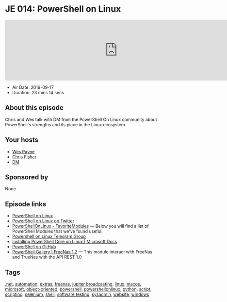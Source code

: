 # JE 014: PowerShell on Linux

<iframe src="https://player.fireside.fm/v2/WTrMvATU+k9Kk3YXD?theme=dark" width="740" height="200" frameborder="0" scrolling="no"></iframe>

* Air Date: 2019-09-17
* Duration: 23 mins 14 secs

## About this episode

Chris and Wes talk with DM from the PowerShell On Linux community about PowerShell's strengths and its place in the Linux ecosystem.

## Your hosts
* [Wes Payne](https://extras.show/hosts/wes)
* [Chris Fisher](https://extras.show/hosts/chrislas)
* [DM](https://extras.show/guests/dm)

## Sponsored by

None



## Episode links

  * [PowerShell on Linux](https://powershellonlinux.com/Home "PowerShell on Linux")
  * [PowerShell on Linux on Twitter](https://twitter.com/PoSH4Linux "PowerShell on Linux on Twitter")
  * [PowerShellOnLinux - FavoriteModules](https://powershellonlinux.com/FavoriteModules "PowerShellOnLinux - FavoriteModules") — Below you will find a list of PowerShell Modules that we've found useful. 
  * [Powershell on Linux Telegram Group](https://t.me/PowershellOnLinux "Powershell on Linux Telegram Group")
  * [Installing PowerShell Core on Linux | Microsoft Docs](https://docs.microsoft.com/en-us/powershell/scripting/install/installing-powershell-core-on-linux?view=powershell-6 "Installing PowerShell Core on Linux | Microsoft Docs")
  * [PowerShell on GitHub](https://github.com/PowerShell/PowerShell "PowerShell on GitHub")
  * [PowerShell Gallery | FreeNas 1.2](https://www.powershellgallery.com/packages/FreeNas/1.2 "PowerShell Gallery | FreeNas 1.2") — This module interact with FreeNas and TrueNas with the API REST 1.0 



## Tags

[.net](https://extras.show/tags/.net), [automation](https://extras.show/tags/automation), [extras](https://extras.show/tags/extras), [freenas](https://extras.show/tags/freenas), [jupiter broadcasting](https://extras.show/tags/jupiter%20broadcasting), [linux](https://extras.show/tags/linux), [macos](https://extras.show/tags/macos), [microsoft](https://extras.show/tags/microsoft), [object-oriented](https://extras.show/tags/object-oriented), [powershell](https://extras.show/tags/powershell), [powershellonlinux](https://extras.show/tags/powershellonlinux), [python](https://extras.show/tags/python), [script](https://extras.show/tags/script), [scripting](https://extras.show/tags/scripting), [selenium](https://extras.show/tags/selenium), [shell](https://extras.show/tags/shell), [software testing](https://extras.show/tags/software%20testing), [sysadmin](https://extras.show/tags/sysadmin), [website](https://extras.show/tags/website), [windows](https://extras.show/tags/windows)